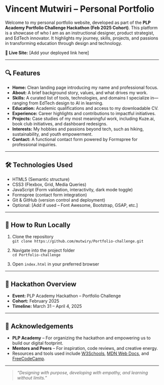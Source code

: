 # Vincent Mutwiri – Personal Portfolio

Welcome to my personal portfolio website, developed as part of the **PLP Academy Portfolio Challenge Hackathon (Feb 2025 Cohort)**. This platform is a showcase of who I am as an instructional designer, product strategist, and EdTech innovator. It highlights my journey, skills, projects, and passions in transforming education through design and technology.

**🔗 Live Site:** [Add your deployed link here]

---

## 🔍 Features

- **Home:** Clean landing page introducing my name and professional focus.
- **About:** A brief background story, values, and what drives my work.
- **Skills:** A curated list of tools, technologies, and domains I specialize in—ranging from EdTech design to AI in learning.
- **Education:** Academic qualifications and access to my downloadable CV.
- **Experience:** Career highlights and contributions to impactful initiatives.
- **Projects:** Case studies of my most meaningful work, including Kuze.ai, book club initiatives, and dashboard redesigns.
- **Interests:** My hobbies and passions beyond tech, such as hiking, sustainability, and youth empowerment.
- **Contact:** A functional contact form powered by Formspree for professional inquiries.

---

## 🛠️ Technologies Used

- HTML5 (Semantic structure)
- CSS3 (Flexbox, Grid, Media Queries)
- JavaScript (Form validation, interactivity, dark mode toggle)
- Formspree (contact form integration)
- Git & GitHub (version control and deployment)
- Optional: [Add if used – Font Awesome, Bootstrap, GSAP, etc.]

---

## 🧪 How to Run Locally

1. Clone the repository  
   `git clone https://github.com/mutwiry/Portfolio-challenge.git`

2. Navigate into the project folder  
   `cd Portfolio-challenge`

3. Open `index.html` in your preferred browser

---

## 📅 Hackathon Overview

- **Event:** PLP Academy Hackathon – Portfolio Challenge  
- **Cohort:** February 2025  
- **Timeline:** March 31 – April 4, 2025

---

## 🙏 Acknowledgements

- **PLP Academy** – For organizing the hackathon and empowering us to build our digital footprint.
- **Mentors and Peers** – For inspiration, code reviews, and creative energy.
- Resources and tools used include [W3Schools](https://w3schools.com), [MDN Web Docs](https://developer.mozilla.org), and [FreeCodeCamp](https://freecodecamp.org).

---

> _“Designing with purpose, developing with empathy, and learning without limits.”_


